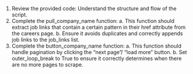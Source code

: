 1. Review the provided code: Understand the structure and flow of the script.
2. Complete the pull_company_name function:
a. This function should extract job links that contain a certain pattern in their href attribute
from the careers page.
b. Ensure it avoids duplicates and correctly appends job links to the job_links list.
3. Complete the button_company_name function:
a. This function should handle pagination by clicking the “next page”/ “load more” button.
b. Set outer_loop_break to True to ensure it correctly determines when there are no more
pages to scrape.
